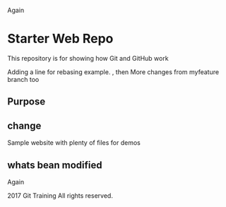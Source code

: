 
Again
# Starter Web Repo

This repository is for showing how Git and GitHub work

Adding a line for rebasing example.
, then More changes from myfeature branch too

## Purpose


## change
Sample website with plenty of files for demos

## whats bean modified


Again

2017 Git Training All rights reserved.
